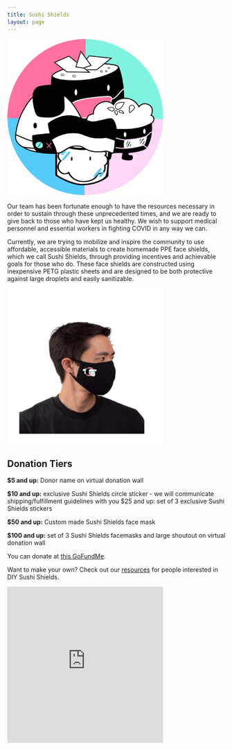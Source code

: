 ```yaml
---
title: Sushi Shields
layout: page
---
```

<img src="/assets/sushi-shields-1.png" width=360 height=360>

Our team has been fortunate enough to have the resources necessary in order to sustain through these unprecedented times, and we are ready to give back to those who have kept us healthy. We wish to support medical personnel and essential workers in fighting COVID in any way we can. 

Currently, we are trying to mobilize and inspire the community to use affordable, accessible materials to create homemade PPE face shields, which we call Sushi Shields, through providing incentives and achievable goals for those who do. These face shields are constructed using inexpensive PETG plastic sheets and are designed to be both protective against large droplets and easily sanitizable.

<img src="/assets/sushi-shields-2.png" width=360 height=360>

## Donation Tiers

**$5 and up:** Donor name on virtual donation wall

**$10 and up:** exclusive Sushi Shields circle sticker - we will communicate shipping/fulfillment guidelines with you
$25 and up: set of 3 exclusive Sushi Shields stickers

**$50 and up:** Custom made Sushi Shields face mask

**$100 and up:**  set of 3 Sushi Shields facemasks and large shoutout on virtual donation wall

You can donate at [this GoFundMe](https://www.gofundme.com/f/6k3c6-sushi-shields-reusable-ppe-for-doctors?teamInvite=boZOR3l2BoXuFblUwLgxUpv0bG47emGVtISDsnp9yLiiqFMNMmx4h3F6vwCzNLd7).

Want to make your own? Check out our [resources](https://sushisquad.org/ppe-resources) for people interested in DIY Sushi Shields.

<iframe width="360" height="360" src="https://www.youtube.com/embed/oAEGOlwv3QE" frameborder="0" allow="accelerometer; autoplay; encrypted-media; gyroscope; picture-in-picture" allowfullscreen></iframe>
